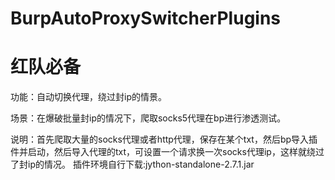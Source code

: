# BurpAutoProxySwitcherPlugins
# 红队必备

功能：自动切换代理，绕过封ip的情景。

场景：在爆破批量封ip的情况下，爬取socks5代理在bp进行渗透测试。

说明：首先爬取大量的socks代理或者http代理，保存在某个txt，然后bp导入插件并启动，然后导入代理的txt，可设置一个请求换一次socks代理ip，这样就绕过了封ip的情况。
插件环境自行下载:jython-standalone-2.7.1.jar
